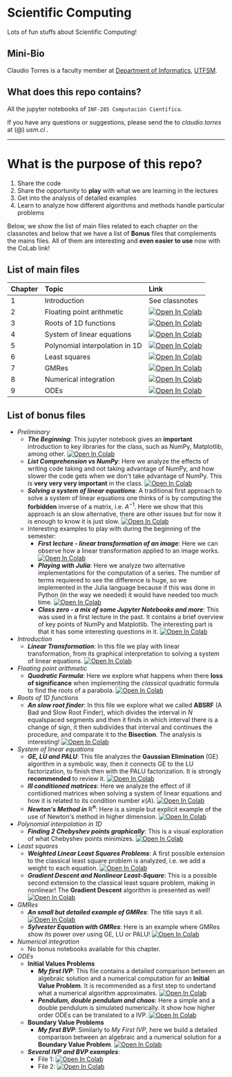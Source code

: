 # Scientific Computing
Lots of fun stuffs about Scientific Computing!

## Mini-Bio
Claudio Torres is a faculty member at [Department of Informatics](http://www.inf.utfsm.cl),
[UTFSM](http://www.usm.cl).

## What does this repo contains? 
All the jupyter notebooks of ``INF-285 Computación Científica``.

If you have any questions or suggestions, please send the to _claudio.torres_ at (@) _usm.cl_ .

---
# What is the purpose of this repo?
1. Share the code
2. Share the opportunity to **play** with what we are learning in the lectures
3. Get into the analysis of detailed examples
4. Learn to analyze how different algorithms and methods handle particular problems

Below, we show the list of main files related to each chapter on the classnotes and below that we have a list of **Bonus** files that complements the mains files.
All of them are interesting and **even easier to use** now with the CoLab link!

## List of main files

| Chapter | Topic | Link |
| :---         |     :---      |         :--- |
| 1 | Introduction | See classnotes |
| 2 | Floating point arithmetic | [![Open In Colab](https://colab.research.google.com/assets/colab-badge.svg)](https://colab.research.google.com/github/tclaudioe/Scientific-Computing-V3/blob/main/02_floating_point_arithmetic.ipynb) |
| 3 | Roots of 1D functions | [![Open In Colab](https://colab.research.google.com/assets/colab-badge.svg)](https://colab.research.google.com/github/tclaudioe/Scientific-Computing-V3/blob/main/03_roots_of_1D_functions.ipynb) |
| 4 | System of linear equations | [![Open In Colab](https://colab.research.google.com/assets/colab-badge.svg)](https://colab.research.google.com/github/tclaudioe/Scientific-Computing-V3/blob/main/04_system_of_linear_equations.ipynb) |
| 5 | Polynomial interpolation in 1D | [![Open In Colab](https://colab.research.google.com/assets/colab-badge.svg)](https://colab.research.google.com/github/tclaudioe/Scientific-Computing-V3/blob/main/05_Polynomial_Interpolation_1D.ipynb) |
| 6 | Least squares | [![Open In Colab](https://colab.research.google.com/assets/colab-badge.svg)](https://colab.research.google.com/github/tclaudioe/Scientific-Computing-V3/blob/main/06_Least_Squares.ipynb) |
| 7 | GMRes | [![Open In Colab](https://colab.research.google.com/assets/colab-badge.svg)](https://colab.research.google.com/github/tclaudioe/Scientific-Computing-V3/blob/main/07_GMRes.ipynb) |
| 8 | Numerical integration | [![Open In Colab](https://colab.research.google.com/assets/colab-badge.svg)](https://colab.research.google.com/github/tclaudioe/Scientific-Computing-V3/blob/main/08_Numerical_Integration.ipynb) |
| 9 | ODEs | [![Open In Colab](https://colab.research.google.com/assets/colab-badge.svg)](https://colab.research.google.com/github/tclaudioe/Scientific-Computing-V3/blob/main/09_ODE.ipynb) |

## List of bonus files
- _Preliminary_
  - _**The Beginning**_: This jupyter notebook gives an **important** introduction to key libraries for the class, such as NumPy, Matplotlib, among other. [![Open In Colab](https://colab.research.google.com/assets/colab-badge.svg)](https://colab.research.google.com/github/tclaudioe/Scientific-Computing-V3/blob/main/Bonus%20-%20current/Bonus%20-%2000%20-%20The%20beginning.ipynb)
  - _**List Comprehension vs NumPy**_: Here we analyze the effects of writing code taking and not taking advantage of NumPy, and how slower the code gets when we don't take advantage of NumPy. This is **very very very important** in the class. [![Open In Colab](https://colab.research.google.com/assets/colab-badge.svg)](https://colab.research.google.com/github/tclaudioe/Scientific-Computing-V3/blob/main/Bonus%20-%20current/Bonus%20-%2000%20-%20List%20Comprehension%20vs%20NumPy.ipynb)
  - _**Solving a system of linear equations**_: A traditional first approach to solve a system of linear equations one thinks of is by computing the **forbidden** inverse of a matrix, i.e. $A^{-1}$. Here we show that this approach is an slow alternative, there are other issues but for now it is enough to know it is just slow. [![Open In Colab](https://colab.research.google.com/assets/colab-badge.svg)](https://colab.research.google.com/github/tclaudioe/Scientific-Computing-V3/blob/main/Bonus%20-%20current/Bonus%20-%2000%20-%20Solving%20a%20system%20of%20linear%20equations.ipynb)
  - Interesting examples to play with during the beginning of the semester:
      - _**First lecture - linear transformation of an image**_: Here we can observe how a linear transformation applied to an image works. [![Open In Colab](https://colab.research.google.com/assets/colab-badge.svg)](https://colab.research.google.com/github/tclaudioe/Scientific-Computing-V3/blob/main/Bonus%20-%20current/Bonus%20-%2000%20-%20First%20lecture%20-%20linear%20transformation%20of%20an%20image.ipynb)
      - _**Playing with Julia**_: Here we analyze two alternative implementations for the computation of a series. The number of terms requiered to see the difference is huge, so we implemented in the Julia language because if this was done in Python (in the way we needed) it would have needed too much time. [![Open In Colab](https://colab.research.google.com/assets/colab-badge.svg)](https://colab.research.google.com/github/tclaudioe/Scientific-Computing-V3/blob/main/Bonus%20-%20current/Bonus%20-%2000%20-%20Playing%20with%20Julia.ipynb)
      - _**Class zero - a mix of some Jupyter Notebooks and more**_: This was used in a first lecture in the past. It contains a brief overview of key points of NumPy and Matplotlib. The interesting part is that it has some interesting questions in it. [![Open In Colab](https://colab.research.google.com/assets/colab-badge.svg)](https://colab.research.google.com/github/tclaudioe/Scientific-Computing-V3/blob/main/Bonus%20-%20current/Bonus%20-%2000%20-%20Class%20zero.ipynb)
- _Introduction_
  - _**Linear Transformation**_: In this file we play with linear transformation, from its graphical interpretation to solving a system of linear equations. [![Open In Colab](https://colab.research.google.com/assets/colab-badge.svg)](https://colab.research.google.com/github/tclaudioe/Scientific-Computing-V3/blob/main/Bonus%20-%20current/Bonus%20-%2001%20-%20Linear%20Transformation.ipynb)
- _Floating point arithmetic_
  - _**Quadratic Formula**_: Here we explore what happens when there **loss of significance** when implementing the _classical_ quadratic formula to find the roots of a parabola. [![Open In Colab](https://colab.research.google.com/assets/colab-badge.svg)](https://colab.research.google.com/github/tclaudioe/Scientific-Computing-V3/blob/main/Bonus%20-%20current/Bonus%20-%2002%20-%20Quadratic%20formula.ipynb)
- _Roots of 1D functions_
  - _**An slow root finder**_: In this file we explore what we called **ABSRF** (A Bad and Slow Root Finder), which divides the interval in $N$ equalspaced segments and then it finds in which interval there is a change of sign, it then subdivides that interval and continues the procedure, and comparate it to the **Bisection**. The analysis is interesting! [![Open In Colab](https://colab.research.google.com/assets/colab-badge.svg)](https://colab.research.google.com/github/tclaudioe/Scientific-Computing-V3/blob/main/Bonus%20-%20current/Bonus%20-%2003%20-%20An%20slow%20root%20finder.ipynb)
- _System of linear equations_
  - _**GE, LU and PALU**_: This file analyzes the **Gaussian Elimination** (GE) algorithm in a symbolic way, then it connects GE to the LU factorization, to finish then with the PALU factorization. It is strongly **recommended** to review it. [![Open In Colab](https://colab.research.google.com/assets/colab-badge.svg)](https://colab.research.google.com/github/tclaudioe/Scientific-Computing-V3/blob/main/Bonus%20-%20current/Bonus%20-%2004%20-%20GE%2C%20LU%20and%20PALU.ipynb)
  - _**Ill conditioned matrices**_: Here we analyze the effect of ill contidioned matrices when solving a system of linear equations and how it is related to its condition number $\kappa(A)$. [![Open In Colab](https://colab.research.google.com/assets/colab-badge.svg)](https://colab.research.google.com/github/tclaudioe/Scientific-Computing-V3/blob/main/Bonus%20-%20current/Bonus%20-%2004%20-%20Ill%20conditioned%20matrices.ipynb)
  - _**Newton's Method in $\mathbb{R}^n$**_: Here is a simple but explicit example of the use of Newton's method in higher dimension. [![Open In Colab](https://colab.research.google.com/assets/colab-badge.svg)](https://colab.research.google.com/github/tclaudioe/Scientific-Computing-V3/blob/main/Bonus%20-%20current/Bonus%20-%2004%20-%20Newton%20Rn.ipynb)
- _Polynomial interpolation in 1D_
  - _**Finding 2 Chebyshev points graphically**_: This is a visual exploration of what Chebyshev points minimizes. [![Open In Colab](https://colab.research.google.com/assets/colab-badge.svg)](https://colab.research.google.com/github/tclaudioe/Scientific-Computing-V3/blob/main/Bonus%20-%20current/Bonus%20-%2005%20-%20Finding%202%20Chebyshev%20PointsGraphically.ipynb)
- _Least squares_
  - _**Weighted Linear Least Squares Problems**_: A first possible extension to the classical least square problem is analyzed, i.e. we add a weight to each equation. [![Open In Colab](https://colab.research.google.com/assets/colab-badge.svg)](https://colab.research.google.com/github/tclaudioe/Scientific-Computing-V3/blob/main/Bonus%20-%20current/Bonus%20-%2006%20-%20Weighted%20Least%20Squares.ipynb)
  - _**Gradient Descent and Nonlinear Least-Square**_: This is a possible second extension to the classical least square problem, making in nonlinear! The **Gradient Descent** algorithm is presented as well! [![Open In Colab](https://colab.research.google.com/assets/colab-badge.svg)](https://colab.research.google.com/github/tclaudioe/Scientific-Computing-V3/blob/main/Bonus%20-%20current/Bonus%20-%2006%20-%20Gradient%20Descent%20and%20Nonlinear%20Least-Square.ipynb)
- _GMRes_
  - _**An small but detailed example of GMRes**_: The title says it all. [![Open In Colab](https://colab.research.google.com/assets/colab-badge.svg)](https://colab.research.google.com/github/tclaudioe/Scientific-Computing-V3/blob/main/Bonus%20-%20current/Bonus%20-%2007%20-%20An%20small%20but%20detailed%20example%20of%20GMRes.ipynb)
  - _**Sylvester Equation with GMRes**_: Here is an example where GMRes show its power over using GE, LU or PALU! [![Open In Colab](https://colab.research.google.com/assets/colab-badge.svg)](https://colab.research.google.com/github/tclaudioe/Scientific-Computing-V3/blob/main/Bonus%20-%20current/Bonus%20-%2007%20-%20Sylvester%20Equation%20with%20GMRes.ipynb)
- _Numerical integration_
  - No bonus notebooks available for this chapter.
- _ODEs_
  - **Initial Values Problems**
    - _**My first IVP**_: This file contains a detailed comparison between an algebraic solution and a numerical computation for an **Initial Value Problem**. It is recommended as a first step to undertand what a numerical algorithm approximates. [![Open In Colab](https://colab.research.google.com/assets/colab-badge.svg)](https://colab.research.google.com/github/tclaudioe/Scientific-Computing-V3/blob/main/Bonus%20-%20current/Bonus%20-%2009%20-%20My%20first%20IVP.ipynb)
    - _**Pendulum, double pendulum and chaos**_: Here a simple and a double pendulum is simulated numerically. It show how higher order ODEs can be translated to a IVP. [![Open In Colab](https://colab.research.google.com/assets/colab-badge.svg)](https://colab.research.google.com/github/tclaudioe/Scientific-Computing-V3/blob/main/Bonus%20-%20current/Bonus%20-%2009%20-%20Pendulum%2C%20double%20pendulum%20and%20chaos.ipynb)
  - **Boundary Value Problems**
    - _**My first BVP**_: Similarly to _My First IVP_, here we build a detailed comparison between an algebraic and a numerical solution for a **Boundary Value Problem**. [![Open In Colab](https://colab.research.google.com/assets/colab-badge.svg)](https://colab.research.google.com/github/tclaudioe/Scientific-Computing-V3/blob/main/Bonus%20-%20current/Bonus%20-%2009%20-%20My%20first%20BVP.ipynb)
  - _**Several IVP and BVP examples**_:
    - File 1: [![Open In Colab](https://colab.research.google.com/assets/colab-badge.svg)](https://colab.research.google.com/github/tclaudioe/Scientific-Computing-V3/blob/main/Bonus%20-%20current/Bonus%20-%2009%20-%20BVP%20and%20IVP.ipynb)
    - File 2: [![Open In Colab](https://colab.research.google.com/assets/colab-badge.svg)](https://colab.research.google.com/github/tclaudioe/Scientific-Computing-V3/blob/main/Bonus%20-%20current/Bonus%20-%2009%20-%20linear%20and%20nonlinear%20BVP%20with%20Finite%20Difference%20and%20the%20Shooting%20Method.ipynb)


